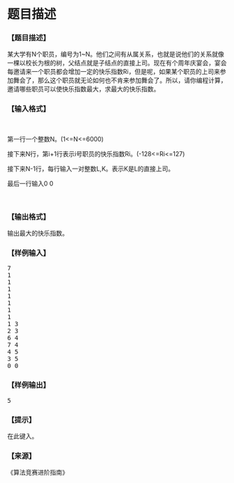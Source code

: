 # 题目描述


<h3>
【题目描述】
</h3>
<p>
某大学有N个职员，编号为1~N。他们之间有从属关系，也就是说他们的关系就像一棵以校长为根的树，父结点就是子结点的直接上司。现在有个周年庆宴会，宴会每邀请来一个职员都会增加一定的快乐指数Ri，但是呢，如果某个职员的上司来参加舞会了，那么这个职员就无论如何也不肯来参加舞会了。所以，请你编程计算，邀请哪些职员可以使快乐指数最大，求最大的快乐指数。
</p>
<h3>
【输入格式】
</h3>
<p>
<br/>
</p>
<p>
第一行一个整数N。(1&lt;=N&lt;=6000)
</p>
<p>
接下来N行，第i+1行表示i号职员的快乐指数Ri。(-128&lt;=Ri&lt;=127)
</p>
<p>
接下来N-1行，每行输入一对整数L,K。表示K是L的直接上司。
</p>
<p>
最后一行输入0 0
</p>
<p>
<br/>
</p>
<h3>
【输出格式】
</h3>
<p>
输出最大的快乐指数。
</p>
<h3>
【样例输入】
</h3>
<pre>7
1
1
1
1
1
1
1
1 3
2 3
6 4
7 4
4 5
3 5
0 0
</pre>
<h3>
【样例输出】
</h3>
<pre>5
</pre>
<h3>
【提示】
</h3>
<p>
在此键入。
</p>
<h3>
【来源】
</h3>
<p>
《算法竞赛进阶指南》
</p>
